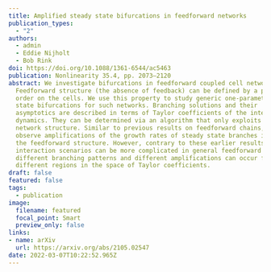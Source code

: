 ```yaml
---
title: Amplified steady state bifurcations in feedforward networks
publication_types:
  - "2"
authors:
  - admin
  - Eddie Nijholt
  - Bob Rink
doi: https://doi.org/10.1088/1361-6544/ac5463
publication: Nonlinearity 35.4, pp. 2073–2120
abstract: We investigate bifurcations in feedforward coupled cell networks.
  Feedforward structure (the absence of feedback) can be defined by a partial
  order on the cells. We use this property to study generic one-parameter steady
  state bifurcations for such networks. Branching solutions and their
  asymptotics are described in terms of Taylor coefficients of the internal
  dynamics. They can be determined via an algorithm that only exploits the
  network structure. Similar to previous results on feedforward chains, we
  observe amplifications of the growth rates of steady state branches induced by
  the feedforward structure. However, contrary to these earlier results, as the
  interaction scenarios can be more complicated in general feedforward networks,
  different branching patterns and different amplifications can occur for
  different regions in the space of Taylor coefficients.
draft: false
featured: false
tags:
  - publication
image:
  filename: featured
  focal_point: Smart
  preview_only: false
links: 
- name: arXiv
  url: https://arxiv.org/abs/2105.02547
date: 2022-03-07T10:22:52.965Z
---
```

